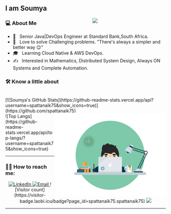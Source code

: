 <!--
- 🔭 I’m currently working on ...
- 🌱 I’m currently learning ...
- 👯 I’m looking to collaborate on ...
- 🤔 I’m looking for help with ...
- 💬 Ask me about ...
- 📫 How to reach me: ...
- 😄 Pronouns: ...
- ⚡ Fun fact: ...
-->

<h2> I am Soumya </h2>

<img align='right' src="https://media.giphy.com/media/USV0ym3bVWQJJmNu3N/giphy.gif" width="230">

<h3>💻 About Me</h3>

- 🏢 &nbsp; Senior Java|DevOps Engineer at Standard Bank,South Africa.
- 🤠 &nbsp; Love to solve Challenging problems. "There's always a simpler and better way 😉"
- 🎓 &nbsp; Learning Cloud Native & AWS DevOps.
- ✍️ &nbsp; Interested in Mathematics, Distributed System Design, Always ON Systems and Complete Automation.

<h3>🛠 Know a little about </h3>



<br>
    [![Soumya's GitHub Stats](https://github-readme-stats.vercel.app/api?username=spattanaik75&show_icons=true)](https://github.com/spattanaik75)

<br>
    <img src="https://github.com/nirala69/nirala69/blob/master/70804f7e25b11f29db904f2fa7b4cd9d.gif" width="350" align='right'>
    ![Top Langs](https://github-readme-stats.vercel.app/api/top-langs/?username=spattanaik75&show_icons=true)

<br>
<hr>
    <h3> 🤝🏻 How to reach me:</h3>
    <p align="center">
        <a href="https://www.linkedin.com/in/spattanaik75/">
            <img alt="LinkedIn" src="https://img.shields.io/badge/LinkedIn-Soumya%20Pattanaik-blue?style=flat-square&logo=linkedin">
        </a>
        <a href="mailto:spattanaik75@gmail.com">
            <img alt="Email" src="https://img.shields.io/badge/Email-spattanaik75@gmail.com-blue?style=flat-square&logo=gmail">
        </a>
        ![Visitor count](https://visitor-badge.laobi.icu/badge?page_id=spattanaik75.spattanaik75)   
        <img src="https://media.giphy.com/media/dxn6fRlTIShoeBr69N/giphy.gif" width="30">
    </p>
<hr>

